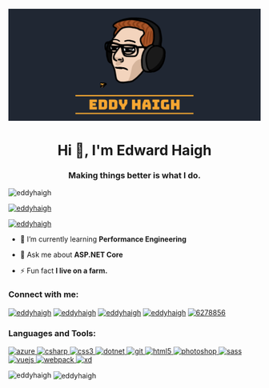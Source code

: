![EddyHaighGif](https://github.com/EddyHaigh/EddyHaigh/blob/master/EddyHaigh-Top.gif)

<h1 align="center">Hi 👋, I'm Edward Haigh</h1>
<h3 align="center">Making things better is what I do.</h3>

<p align="left"> <img src="https://komarev.com/ghpvc/?username=eddyhaigh&label=Profile%20views&color=0e75b6&style=flat" alt="eddyhaigh" /> </p>

<p align="left"> <a href="https://github.com/ryo-ma/github-profile-trophy"><img src="https://github-profile-trophy.vercel.app/?username=eddyhaigh" alt="eddyhaigh" /></a> </p>

<p align="left"> <a href="https://twitter.com/eddyhaigh" target="blank"><img src="https://img.shields.io/twitter/follow/eddyhaigh?logo=twitter&style=for-the-badge" alt="eddyhaigh" /></a> </p>

- 🌱 I’m currently learning **Performance Engineering**

- 💬 Ask me about **ASP.NET Core**

- ⚡ Fun fact **I live on a farm.**

<p align="left">
<h3 align="left">Connect with me:</h3>
<a href="https://codepen.io/eddyhaigh" target="blank"><img align="center" src="https://cdn.jsdelivr.net/npm/simple-icons@3.0.1/icons/codepen.svg" alt="eddyhaigh" height="30" width="40" /></a>
<a href="https://dev.to/eddyhaigh" target="blank"><img align="center" src="https://cdn.jsdelivr.net/npm/simple-icons@3.0.1/icons/dev-dot-to.svg" alt="eddyhaigh" height="30" width="40" /></a>
<a href="https://twitter.com/eddyhaigh" target="blank"><img align="center" src="https://cdn.jsdelivr.net/npm/simple-icons@3.0.1/icons/twitter.svg" alt="eddyhaigh" height="30" width="40" /></a>
<a href="https://linkedin.com/in/eddyhaigh" target="blank"><img align="center" src="https://cdn.jsdelivr.net/npm/simple-icons@3.0.1/icons/linkedin.svg" alt="eddyhaigh" height="30" width="40" /></a>
<a href="https://stackoverflow.com/users/6278856" target="blank"><img align="center" src="https://cdn.jsdelivr.net/npm/simple-icons@3.0.1/icons/stackoverflow.svg" alt="6278856" height="30" width="40" /></a>
</p>

<h3 align="left">Languages and Tools:</h3>
<p align="left"> <a href="https://azure.microsoft.com/en-in/" target="_blank"> <img src="https://www.vectorlogo.zone/logos/microsoft_azure/microsoft_azure-icon.svg" alt="azure" width="40" height="40"/> </a> <a href="https://www.w3schools.com/cs/" target="_blank"> <img src="https://devicons.github.io/devicon/devicon.git/icons/csharp/csharp-original.svg" alt="csharp" width="40" height="40"/> </a> <a href="https://www.w3schools.com/css/" target="_blank"> <img src="https://devicons.github.io/devicon/devicon.git/icons/css3/css3-original-wordmark.svg" alt="css3" width="40" height="40"/> </a> <a href="https://dotnet.microsoft.com/" target="_blank"> <img src="https://devicons.github.io/devicon/devicon.git/icons/dot-net/dot-net-original-wordmark.svg" alt="dotnet" width="40" height="40"/> </a> <a href="https://git-scm.com/" target="_blank"> <img src="https://www.vectorlogo.zone/logos/git-scm/git-scm-icon.svg" alt="git" width="40" height="40"/> </a> <a href="https://www.w3.org/html/" target="_blank"> <img src="https://devicons.github.io/devicon/devicon.git/icons/html5/html5-original-wordmark.svg" alt="html5" width="40" height="40"/> </a> <a href="https://www.photoshop.com/en" target="_blank"> <img src="https://devicons.github.io/devicon/devicon.git/icons/photoshop/photoshop-plain.svg" alt="photoshop" width="40" height="40"/> </a> <a href="https://sass-lang.com" target="_blank"> <img src="https://devicons.github.io/devicon/devicon.git/icons/sass/sass-original.svg" alt="sass" width="40" height="40"/> </a> <a href="https://vuejs.org/" target="_blank"> <img src="https://devicons.github.io/devicon/devicon.git/icons/vuejs/vuejs-original-wordmark.svg" alt="vuejs" width="40" height="40"/> </a> <a href="https://webpack.js.org" target="_blank"> <img src="https://devicons.github.io/devicon/devicon.git/icons/webpack/webpack-original.svg" alt="webpack" width="40" height="40"/> </a> <a href="https://www.adobe.com/products/xd.html" target="_blank"> <img src="https://cdn.worldvectorlogo.com/logos/adobe-xd.svg" alt="xd" width="40" height="40"/> </a> </p>

<p><img align="left" src="https://github-readme-stats.vercel.app/api/top-langs/?username=eddyhaigh&layout=compact" alt="eddyhaigh" /></p>

<p>&nbsp;<img align="center" src="https://github-readme-stats.vercel.app/api?username=eddyhaigh&show_icons=true" alt="eddyhaigh" /></p>


